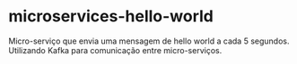 # microservices-hello-world
Micro-serviço que envia uma mensagem de hello world a cada 5 segundos. Utilizando Kafka para comunicação entre micro-serviços.
